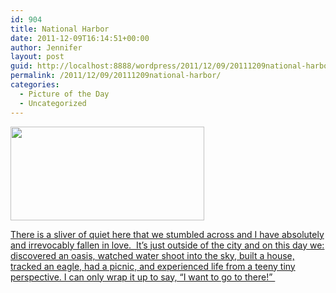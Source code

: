 ```yaml
---
id: 904
title: National Harbor
date: 2011-12-09T16:14:51+00:00
author: Jennifer
layout: post
guid: http://localhost:8888/wordpress/2011/12/09/20111209national-harbor/
permalink: /2011/12/09/20111209national-harbor/
categories:
  - Picture of the Day
  - Uncategorized
---
```

[<img title="IMG_0397" height="150" alt="" width="310" class="alignnone size-thumbnail wp-image-1219" src="http://static.squarespace.com/static/50db6bb3e4b015296cd43789/50dfa5b1e4b0dc6320e0b5ea/50dfa5b3e4b0dc6320e0b87c/1323443446000/?format=original" />](http://www.flickr.com/photos/jenniferandJennifers_photos/sets/72157628350540187/)

[There is a sliver of quiet here that we stumbled across and I have absolutely and irrevocably fallen in love.  It&#8217;s just outside of the city and on this day we: discovered an oasis, watched water shoot into the sky, built a house, tracked an eagle, had a picnic, and experienced life from a teeny tiny perspective. I can only wrap it up to say, &#8220;I want to go to there!&#8221; ](http://www.flickr.com/photos/jenniferandJennifers_photos/sets/72157628350540187/)